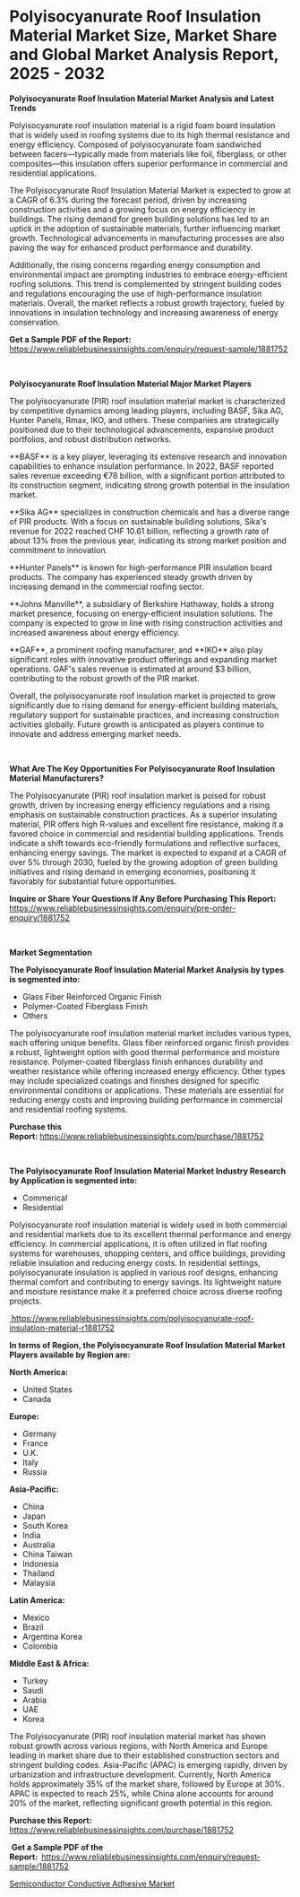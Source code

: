 <p><h1>Polyisocyanurate Roof Insulation Material Market Size, Market Share and Global Market Analysis Report, 2025 - 2032</h1></p><p><strong>Polyisocyanurate Roof Insulation Material Market Analysis and Latest Trends</strong></p>
<p><p>Polyisocyanurate roof insulation material is a rigid foam board insulation that is widely used in roofing systems due to its high thermal resistance and energy efficiency. Composed of polyisocyanurate foam sandwiched between facers—typically made from materials like foil, fiberglass, or other composites—this insulation offers superior performance in commercial and residential applications.</p><p>The Polyisocyanurate Roof Insulation Material Market is expected to grow at a CAGR of 6.3% during the forecast period, driven by increasing construction activities and a growing focus on energy efficiency in buildings. The rising demand for green building solutions has led to an uptick in the adoption of sustainable materials, further influencing market growth. Technological advancements in manufacturing processes are also paving the way for enhanced product performance and durability. </p><p>Additionally, the rising concerns regarding energy consumption and environmental impact are prompting industries to embrace energy-efficient roofing solutions. This trend is complemented by stringent building codes and regulations encouraging the use of high-performance insulation materials. Overall, the market reflects a robust growth trajectory, fueled by innovations in insulation technology and increasing awareness of energy conservation.</p></p>
<p><strong>Get a Sample PDF of the Report:&nbsp;</strong> <a href="https://www.reliablebusinessinsights.com/enquiry/request-sample/1881752?utm_campaign=2214&utm_medium=2&utm_source=Github&utm_content=ia&utm_term=04022025&utm_id=polyisocyanurate-roof-insulation-material">https://www.reliablebusinessinsights.com/enquiry/request-sample/1881752</a></p>
<p>&nbsp;</p>
<p><strong>Polyisocyanurate Roof Insulation Material Major Market Players</strong></p>
<p><p>The polyisocyanurate (PIR) roof insulation material market is characterized by competitive dynamics among leading players, including BASF, Sika AG, Hunter Panels, Rmax, IKO, and others. These companies are strategically positioned due to their technological advancements, expansive product portfolios, and robust distribution networks.</p><p>**BASF** is a key player, leveraging its extensive research and innovation capabilities to enhance insulation performance. In 2022, BASF reported sales revenue exceeding €78 billion, with a significant portion attributed to its construction segment, indicating strong growth potential in the insulation market.</p><p>**Sika AG** specializes in construction chemicals and has a diverse range of PIR products. With a focus on sustainable building solutions, Sika's revenue for 2022 reached CHF 10.61 billion, reflecting a growth rate of about 13% from the previous year, indicating its strong market position and commitment to innovation.</p><p>**Hunter Panels** is known for high-performance PIR insulation board products. The company has experienced steady growth driven by increasing demand in the commercial roofing sector. </p><p>**Johns Manville**, a subsidiary of Berkshire Hathaway, holds a strong market presence, focusing on energy-efficient insulation solutions. The company is expected to grow in line with rising construction activities and increased awareness about energy efficiency.</p><p>**GAF**, a prominent roofing manufacturer, and **IKO** also play significant roles with innovative product offerings and expanding market operations. GAF's sales revenue is estimated at around $3 billion, contributing to the robust growth of the PIR market.</p><p>Overall, the polyisocyanurate roof insulation market is projected to grow significantly due to rising demand for energy-efficient building materials, regulatory support for sustainable practices, and increasing construction activities globally. Future growth is anticipated as players continue to innovate and address emerging market needs.</p></p>
<p>&nbsp;</p>
<p><strong>What Are The Key Opportunities For Polyisocyanurate Roof Insulation Material Manufacturers?</strong></p>
<p><p>The Polyisocyanurate (PIR) roof insulation market is poised for robust growth, driven by increasing energy efficiency regulations and a rising emphasis on sustainable construction practices. As a superior insulating material, PIR offers high R-values and excellent fire resistance, making it a favored choice in commercial and residential building applications. Trends indicate a shift towards eco-friendly formulations and reflective surfaces, enhancing energy savings. The market is expected to expand at a CAGR of over 5% through 2030, fueled by the growing adoption of green building initiatives and rising demand in emerging economies, positioning it favorably for substantial future opportunities.</p></p>
<p><strong>Inquire or Share Your Questions If Any Before Purchasing This Report:</strong> <a href="https://www.reliablebusinessinsights.com/enquiry/pre-order-enquiry/1881752?utm_campaign=2214&utm_medium=2&utm_source=Github&utm_content=ia&utm_term=04022025&utm_id=polyisocyanurate-roof-insulation-material">https://www.reliablebusinessinsights.com/enquiry/pre-order-enquiry/1881752</a></p>
<p>&nbsp;</p>
<p><strong>Market Segmentation</strong></p>
<p><strong>The Polyisocyanurate Roof Insulation Material Market Analysis by types is segmented into:</strong></p>
<p><ul><li>Glass Fiber Reinforced Organic Finish</li><li>Polymer-Coated Fiberglass Finish</li><li>Others</li></ul></p>
<p><p>The polyisocyanurate roof insulation material market includes various types, each offering unique benefits. Glass fiber reinforced organic finish provides a robust, lightweight option with good thermal performance and moisture resistance. Polymer-coated fiberglass finish enhances durability and weather resistance while offering increased energy efficiency. Other types may include specialized coatings and finishes designed for specific environmental conditions or applications. These materials are essential for reducing energy costs and improving building performance in commercial and residential roofing systems.</p></p>
<p><strong>Purchase this Report:&nbsp;</strong><a href="https://www.reliablebusinessinsights.com/purchase/1881752?utm_campaign=2214&utm_medium=2&utm_source=Github&utm_content=ia&utm_term=04022025&utm_id=polyisocyanurate-roof-insulation-material">https://www.reliablebusinessinsights.com/purchase/1881752</a></p>
<p>&nbsp;</p>
<p><strong>The Polyisocyanurate Roof Insulation Material Market Industry Research by Application is segmented into:</strong></p>
<p><ul><li>Commerical</li><li>Residential</li></ul></p>
<p><p>Polyisocyanurate roof insulation material is widely used in both commercial and residential markets due to its excellent thermal performance and energy efficiency. In commercial applications, it is often utilized in flat roofing systems for warehouses, shopping centers, and office buildings, providing reliable insulation and reducing energy costs. In residential settings, polyisocyanurate insulation is applied in various roof designs, enhancing thermal comfort and contributing to energy savings. Its lightweight nature and moisture resistance make it a preferred choice across diverse roofing projects.</p></p>
<p><a href="https://www.reliablebusinessinsights.com/polyisocyanurate-roof-insulation-material-r1881752?utm_campaign=2214&utm_medium=2&utm_source=Github&utm_content=ia&utm_term=04022025&utm_id=polyisocyanurate-roof-insulation-material">&nbsp;https://www.reliablebusinessinsights.com/polyisocyanurate-roof-insulation-material-r1881752</a></p>
<p><strong>In terms of Region, the Polyisocyanurate Roof Insulation Material Market Players available by Region are:</strong></p>
<p>
    <p> <strong> North America: </strong>
        <ul>
            <li>United States</li>
            <li>Canada</li>
        </ul>
        </p> 
    <p> <strong> Europe: </strong>
        <ul>
            <li>Germany</li>
            <li>France</li>
            <li>U.K.</li>
            <li>Italy</li>
            <li>Russia</li>
        </ul>
        </p> 
    <p> <strong> Asia-Pacific: </strong>
        <ul>
            <li>China</li>
            <li>Japan</li>
            <li>South Korea</li>
            <li>India</li>
            <li>Australia</li>
            <li>China Taiwan</li>
            <li>Indonesia</li>
            <li>Thailand</li>
            <li>Malaysia</li>
        </ul>
        </p> 
    <p> <strong> Latin America: </strong>
        <ul>
            <li>Mexico</li>
            <li>Brazil</li>
            <li>Argentina Korea</li>
            <li>Colombia</li>
        </ul>
        </p> 
    <p> <strong> Middle East & Africa: </strong>
        <ul>
            <li>Turkey</li>
            <li>Saudi</li>
            <li>Arabia</li>
            <li>UAE</li>
            <li>Korea</li>
        </ul>
    </p>
    </p>
<p><p>The Polyisocyanurate (PIR) roof insulation material market has shown robust growth across various regions, with North America and Europe leading in market share due to their established construction sectors and stringent building codes. Asia-Pacific (APAC) is emerging rapidly, driven by urbanization and infrastructure development. Currently, North America holds approximately 35% of the market share, followed by Europe at 30%. APAC is expected to reach 25%, while China alone accounts for around 20% of the market, reflecting significant growth potential in this region.</p></p>
<p><strong>Purchase this Report: </strong><a href="https://www.reliablebusinessinsights.com/purchase/1881752?utm_campaign=2214&utm_medium=2&utm_source=Github&utm_content=ia&utm_term=04022025&utm_id=polyisocyanurate-roof-insulation-material">https://www.reliablebusinessinsights.com/purchase/1881752</a></p>
<p>&nbsp;<strong>Get a Sample PDF of the Report:&nbsp;&nbsp;</strong><a href="https://www.reliablebusinessinsights.com/enquiry/request-sample/1881752?utm_campaign=2214&utm_medium=2&utm_source=Github&utm_content=ia&utm_term=04022025&utm_id=polyisocyanurate-roof-insulation-material">https://www.reliablebusinessinsights.com/enquiry/request-sample/1881752</a></p>
<p><strong></strong></p>
<p><p><a href="https://github.com/comasnickie/Market-Research-Report-List-1/blob/main/semiconductor-conductive-adhesive-market.md?utm_campaign=2214&utm_medium=2&utm_source=Github&utm_content=ia&utm_term=04022025&utm_id=polyisocyanurate-roof-insulation-material">Semiconductor Conductive Adhesive Market</a></p></p>